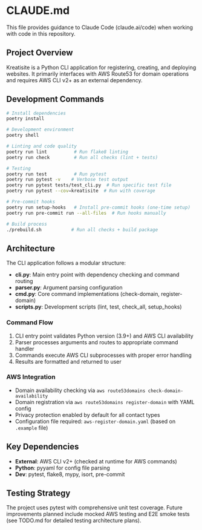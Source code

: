 # CLAUDE.md

This file provides guidance to Claude Code (claude.ai/code) when working with code in this repository.

## Project Overview

Kreatisite is a Python CLI application for registering, creating, and deploying websites. It primarily interfaces with AWS Route53 for domain operations and requires AWS CLI v2+ as an external dependency.

## Development Commands

```bash
# Install dependencies
poetry install

# Development environment
poetry shell

# Linting and code quality
poetry run lint          # Run flake8 linting
poetry run check         # Run all checks (lint + tests)

# Testing
poetry run test          # Run pytest
poetry run pytest -v    # Verbose test output
poetry run pytest tests/test_cli.py  # Run specific test file
poetry run pytest --cov=kreatisite  # Run with coverage

# Pre-commit hooks
poetry run setup-hooks   # Install pre-commit hooks (one-time setup)
poetry run pre-commit run --all-files  # Run hooks manually

# Build process
./prebuild.sh           # Run all checks + build package
```

## Architecture

The CLI application follows a modular structure:

- **cli.py**: Main entry point with dependency checking and command routing
- **parser.py**: Argument parsing configuration
- **cmd.py**: Core command implementations (check-domain, register-domain)
- **scripts.py**: Development scripts (lint, test, check_all, setup_hooks)

### Command Flow
1. CLI entry point validates Python version (3.9+) and AWS CLI availability
2. Parser processes arguments and routes to appropriate command handler
3. Commands execute AWS CLI subprocesses with proper error handling
4. Results are formatted and returned to user

### AWS Integration
- Domain availability checking via `aws route53domains check-domain-availability`
- Domain registration via `aws route53domains register-domain` with YAML config
- Privacy protection enabled by default for all contact types
- Configuration file required: `aws-register-domain.yaml` (based on `.example` file)

## Key Dependencies

- **External**: AWS CLI v2+ (checked at runtime for AWS commands)
- **Python**: pyyaml for config file parsing
- **Dev**: pytest, flake8, mypy, isort, pre-commit

## Testing Strategy

The project uses pytest with comprehensive unit test coverage. Future improvements planned include mocked AWS testing and E2E smoke tests (see TODO.md for detailed testing architecture plans).
